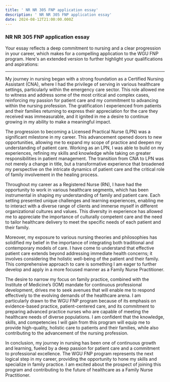 ```yaml
---
title: ' NR NR 305 FNP application essay'
description: ' NR NR 305 FNP application essay'
date: 2024-08-12T21:00:00.000Z
---
```


### &#x20;NR NR 305 FNP application essay

Your essay reflects a deep commitment to nursing and a clear progression in your career, which makes for a compelling application to the WGU FNP program. Here's an extended version to further highlight your qualifications and aspirations:

***

My journey in nursing began with a strong foundation as a Certified Nursing Assistant (CNA), where I had the privilege of serving in various healthcare settings, particularly within the emergency care sector. This role allowed me to witness and address some of the most critical and complex cases, reinforcing my passion for patient care and my commitment to advancing within the nursing profession. The gratification I experienced from patients and their families returning to express their appreciation for the care they received was immeasurable, and it ignited in me a desire to continue growing in my ability to make a meaningful impact.

The progression to becoming a Licensed Practical Nurse (LPN) was a significant milestone in my career. This advancement opened doors to new opportunities, allowing me to expand my scope of practice and deepen my understanding of patient care. Working as an LPN, I was able to build on my experiences, refining my skills and knowledge while taking on greater responsibilities in patient management. The transition from CNA to LPN was not merely a change in title, but a transformative experience that broadened my perspective on the intricate dynamics of patient care and the critical role of family involvement in the healing process.

Throughout my career as a Registered Nurse (RN), I have had the opportunity to work in various healthcare segments, which has been instrumental in shaping my understanding of family and patient care. Each setting presented unique challenges and learning experiences, enabling me to interact with a diverse range of clients and immerse myself in different organizational cultures and values. This diversity in experience has allowed me to appreciate the importance of culturally competent care and the need to tailor healthcare delivery to meet the specific needs of each patient and their family.

Moreover, my exposure to various nursing theories and philosophies has solidified my belief in the importance of integrating both traditional and contemporary models of care. I have come to understand that effective patient care extends beyond addressing immediate health concerns; it involves considering the holistic well-being of the patient and their family. This comprehensive approach to care is something I am eager to further develop and apply in a more focused manner as a Family Nurse Practitioner.

The desire to narrow my focus on family practice, combined with the Institute of Medicine’s (IOM) mandate for continuous professional development, drives me to seek avenues that will enable me to respond effectively to the evolving demands of the healthcare arena. I am particularly drawn to the WGU FNP program because of its emphasis on evidence-based practice, patient-centered care, and its commitment to preparing advanced practice nurses who are capable of meeting the healthcare needs of diverse populations. I am confident that the knowledge, skills, and competencies I will gain from this program will equip me to provide high-quality, holistic care to patients and their families, while also contributing to the advancement of the nursing profession.

In conclusion, my journey in nursing has been one of continuous growth and learning, fueled by a deep passion for patient care and a commitment to professional excellence. The WGU FNP program represents the next logical step in my career, providing the opportunity to hone my skills and specialize in family practice. I am excited about the prospect of joining this program and contributing to the future of healthcare as a Family Nurse Practitioner.
